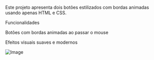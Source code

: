 Este projeto apresenta dois botões estilizados com bordas animadas usando apenas HTML e CSS.

Funcionalidades

Botões com bordas animadas ao passar o mouse

Efeitos visuais suaves e modernos

![Image](https://github.com/user-attachments/assets/c6595f07-963d-44f0-bd51-bfad5a6dcdce)
